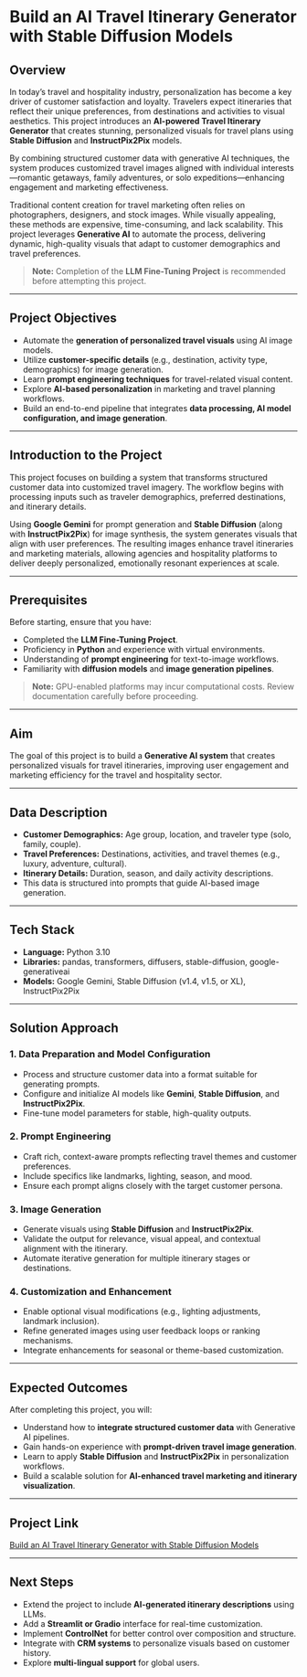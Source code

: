 # Build an AI Travel Itinerary Generator with Stable Diffusion Models

## Overview

In today’s travel and hospitality industry, personalization has become a key driver of customer satisfaction and loyalty. Travelers expect itineraries that reflect their unique preferences, from destinations and activities to visual aesthetics. This project introduces an **AI-powered Travel Itinerary Generator** that creates stunning, personalized visuals for travel plans using **Stable Diffusion** and **InstructPix2Pix** models.  

By combining structured customer data with generative AI techniques, the system produces customized travel images aligned with individual interests—romantic getaways, family adventures, or solo expeditions—enhancing engagement and marketing effectiveness.

Traditional content creation for travel marketing often relies on photographers, designers, and stock images. While visually appealing, these methods are expensive, time-consuming, and lack scalability. This project leverages **Generative AI** to automate the process, delivering dynamic, high-quality visuals that adapt to customer demographics and travel preferences.

> **Note:** Completion of the **LLM Fine-Tuning Project** is recommended before attempting this project.

---

## Project Objectives

- Automate the **generation of personalized travel visuals** using AI image models.  
- Utilize **customer-specific details** (e.g., destination, activity type, demographics) for image generation.  
- Learn **prompt engineering techniques** for travel-related visual content.  
- Explore **AI-based personalization** in marketing and travel planning workflows.  
- Build an end-to-end pipeline that integrates **data processing, AI model configuration, and image generation**.

---

## Introduction to the Project

This project focuses on building a system that transforms structured customer data into customized travel imagery. The workflow begins with processing inputs such as traveler demographics, preferred destinations, and itinerary details.  

Using **Google Gemini** for prompt generation and **Stable Diffusion** (along with **InstructPix2Pix**) for image synthesis, the system generates visuals that align with user preferences. The resulting images enhance travel itineraries and marketing materials, allowing agencies and hospitality platforms to deliver deeply personalized, emotionally resonant experiences at scale.

---

## Prerequisites

Before starting, ensure that you have:

- Completed the **LLM Fine-Tuning Project**.  
- Proficiency in **Python** and experience with virtual environments.  
- Understanding of **prompt engineering** for text-to-image workflows.  
- Familiarity with **diffusion models** and **image generation pipelines**.  

> **Note:** GPU-enabled platforms may incur computational costs. Review documentation carefully before proceeding.

---

## Aim

The goal of this project is to build a **Generative AI system** that creates personalized visuals for travel itineraries, improving user engagement and marketing efficiency for the travel and hospitality sector.

---

## Data Description

- **Customer Demographics:** Age group, location, and traveler type (solo, family, couple).  
- **Travel Preferences:** Destinations, activities, and travel themes (e.g., luxury, adventure, cultural).  
- **Itinerary Details:** Duration, season, and daily activity descriptions.  
- This data is structured into prompts that guide AI-based image generation.

---

## Tech Stack

- **Language:** Python 3.10  
- **Libraries:** pandas, transformers, diffusers, stable-diffusion, google-generativeai  
- **Models:** Google Gemini, Stable Diffusion (v1.4, v1.5, or XL), InstructPix2Pix  

---

## Solution Approach

### 1. Data Preparation and Model Configuration
- Process and structure customer data into a format suitable for generating prompts.  
- Configure and initialize AI models like **Gemini**, **Stable Diffusion**, and **InstructPix2Pix**.  
- Fine-tune model parameters for stable, high-quality outputs.

### 2. Prompt Engineering
- Craft rich, context-aware prompts reflecting travel themes and customer preferences.  
- Include specifics like landmarks, lighting, season, and mood.  
- Ensure each prompt aligns closely with the target customer persona.

### 3. Image Generation
- Generate visuals using **Stable Diffusion** and **InstructPix2Pix**.  
- Validate the output for relevance, visual appeal, and contextual alignment with the itinerary.  
- Automate iterative generation for multiple itinerary stages or destinations.

### 4. Customization and Enhancement
- Enable optional visual modifications (e.g., lighting adjustments, landmark inclusion).  
- Refine generated images using user feedback loops or ranking mechanisms.  
- Integrate enhancements for seasonal or theme-based customization.

---

## Expected Outcomes

After completing this project, you will:

- Understand how to **integrate structured customer data** with Generative AI pipelines.  
- Gain hands-on experience with **prompt-driven travel image generation**.  
- Learn to apply **Stable Diffusion** and **InstructPix2Pix** in personalization workflows.  
- Build a scalable solution for **AI-enhanced travel marketing and itinerary visualization**.

---

## Project Link

[Build an AI Travel Itinerary Generator with Stable Diffusion Models](https://www.projectpro.io/data-science-use-cases/ai-travel-itinerary-generator)

---

## Next Steps

- Extend the project to include **AI-generated itinerary descriptions** using LLMs.  
- Add a **Streamlit or Gradio** interface for real-time customization.  
- Implement **ControlNet** for better control over composition and structure.  
- Integrate with **CRM systems** to personalize visuals based on customer history.  
- Explore **multi-lingual support** for global users.

